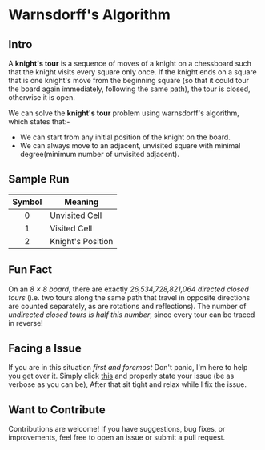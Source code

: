 # Warnsdorff's Algorithm
## Intro
A **knight's tour** is a sequence of moves of a knight on a chessboard such that the knight visits every square only once. If the knight ends on a square that is one knight's move from the beginning square (so that it could tour the board again immediately, following the same path), the tour is closed, otherwise it is open.

We can solve the **knight's tour** problem using warnsdorff's algorithm, which states that:-

- We can start from any initial position of the knight on the board.
- We can always move to an adjacent, unvisited square with minimal degree(minimum number of unvisited adjacent).

## Sample Run

| Symbol | Meaning           |
| :----: | ----------------- |
|   0    | Unvisited Cell    |
|   1    | Visited Cell      |
|   2    | Knight's Position |

## Fun Fact
On an _8 × 8 board_, there are exactly _26,534,728,821,064 directed closed tours_ (i.e. two tours along the same path that travel in opposite directions are counted separately, as are rotations and reflections). The number of _undirected closed tours is half this number_, since every tour can be traced in reverse!

## Facing a Issue
If you are in this situation _first and foremost_ Don't panic, I'm here to help you get over it. Simply click [this](https://github.com/yestab335/knights-tour/issues) and properly state your issue (be as verbose as you can be), After that sit tight and relax while I fix the issue.

## Want to Contribute
Contributions are welcome! If you have suggestions, bug fixes, or improvements, feel free to open an issue or submit a pull request.